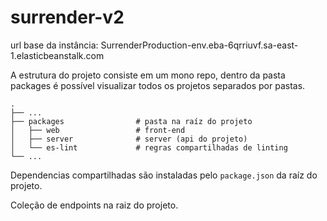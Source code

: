 # surrender-v2


url base da instância: SurrenderProduction-env.eba-6qrriuvf.sa-east-1.elasticbeanstalk.com


A estrutura do projeto consiste em um mono repo, dentro da pasta packages é possível visualizar todos os projetos separados por pastas.

    .
    ├── ...
    ├── packages                # pasta na raíz do projeto
    │   ├── web                 # front-end
    │   ├── server              # server (api do projeto)
    │   └── es-lint             # regras compartilhadas de linting
    └── ...

Dependencias compartilhadas são instaladas pelo `package.json` da raíz do projeto.

Coleção de endpoints na raiz do projeto.

